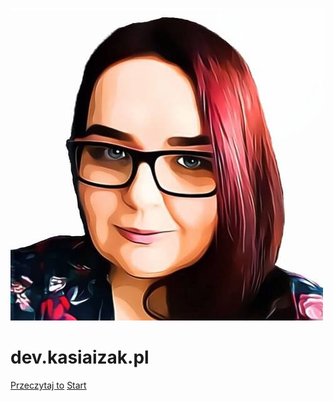 <!-- markdownlint-disable MD041 -->

![logo](_media/logo/avatar-white.jpg ':size=250')

# dev.kasiaizak.pl

[Przeczytaj to](README.md) [Start](podstawy.md)
